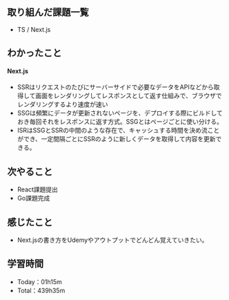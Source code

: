 ## 取り組んだ課題一覧
- TS / Next.js

## わかったこと
#### Next.js
- SSRはリクエストのたびにサーバーサイドで必要なデータをAPIなどから取得して画面をレンダリングしてレスポンスとして返す仕組みで、ブラウザでレンダリングするより速度が速い
- SSGは頻繁にデータが更新されないページを、デプロイする際にビルドしておき毎回それをレスポンスに返す方式。SSGとはページごとに使い分ける。
- ISRはSSGとSSRの中間のような存在で、キャッシュする時間を決め流ことができ、一定間隔ごとにSSRのように新しくデータを取得して内容を更新できる。

## 次やること
- React課題提出
- Go課題完成

## 感じたこと
- Next.jsの書き方をUdemyやアウトプットでどんどん覚えていきたい。

## 学習時間
- Today：01h15m
- Total：439h35m
 
